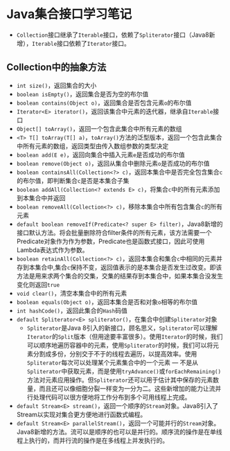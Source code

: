 # Java集合接口学习笔记

- `Collection`接口继承了`Iterable`接口，依赖了`Spliterator`接口（Java8新增），`Iterable`接口依赖了`Iterator`接口。

## Collection中的抽象方法

- `int size()`，返回集合的大小
- `boolean isEmpty()`，返回集合是否为空的布尔值
- `boolean contains(Object o)`，返回集合是否包含元素`o`的布尔值
- `Iterator<E> iterator()`，返回该集合中元素的迭代器，继承自`Iterable`接口
- `Object[] toArray()`，返回一个包含此集合中所有元素的数组
- `<T> T[] toArray(T[] a)`，`toArray()`方法的泛型版本，返回一个包含此集合中所有元素的数组，返回类型由传入数组参数的类型决定
- `boolean add(E e)`，返回向集合中插入元素`e`是否成功的布尔值
- `boolean remove(Object o)`，返回从集合中删除元素`o`是否成功的布尔值
- `boolean containsAll(Collection<?> c)`，返回本集合中是否完全包含集合`c`的布尔值，即判断集合`c`是否是本集合子集
- `boolean addAll(Collection<? extends E> c)`，将集合`c`中的所有元素添加到本集合中并返回
- `boolean removeAll(Collection<?> c)`，移除本集合中所有包含集合`c`的所有元素
- `default boolean removeIf(Predicate<? super E> filter)`，Java8新增的接口默认方法。将会批量删除符合filter条件的所有元素，该方法需要一个Predicate对象作为作为参数，Predicate也是函数式接口，因此可使用Lambda表达式作为参数。
- `boolean retainAll(Collection<?> c)`，返回本集合和集合`c`中相同的元素并存到本集合中,集合`c`保持不变，返回值表示的是本集合是否发生过改变。即该方法是用来求两个集合的交集，交集的结果存到本集合中，如果本集合没发生变化则返回`true`
- `void clear()`，清空本集合中的所有元素
- `boolean equals(Object o)`，返回本集合是否和对象`o`相等的布尔值
- `int hashCode()`，返回此集合的`Hash`码值
- `default Spliterator<E> spliterator()`，在集合中创建`Spliterator`对象
  - `Spliterator`是Java 8引入的新接口，顾名思义，`Spliterator`可以理解`Iterator`的`Split`版本（但用途要丰富很多）。使用`Iterator`的时候，我们可以顺序地遍历容器中的元素，使用`Spliterator`的时候，我们可以将元素分割成多份，分别交于不于的线程去遍历，以提高效率。使用`Spliterator`每次可以处理某个元素集合中的一个元素 — 不是从`Spliterator`中获取元素，而是使用`tryAdvance()`或`forEachRemaining()`方法对元素应用操作。但`Spliterator`还可以用于估计其中保存的元素数量，而且还可以像细胞分裂一样变为一分为二。这些新增加的能力让流并行处理代码可以很方便地将工作分布到多个可用线程上完成。
- `default Stream<E> stream()`，返回一个顺序的`Stream`对象。Java8引入了Stream以实现对集合更方便地进行函数式编程。
- `default Stream<E> parallelStream()`，返回一个可能并行的`Stream`对象。Java8新增的方法。流可以是顺序的也可以是并行的。顺序流的操作是在单线程上执行的，而并行流的操作是在多线程上并发执行的。